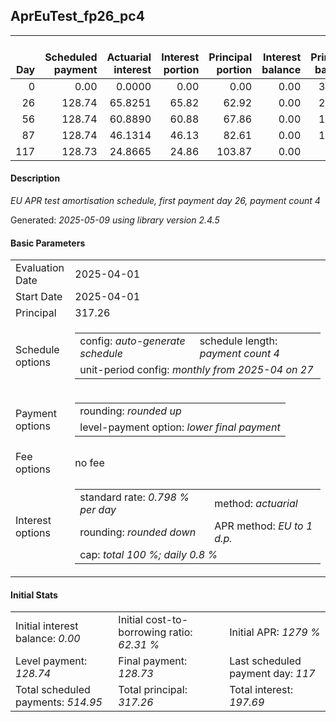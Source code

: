 <h2>AprEuTest_fp26_pc4</h2>
<table>
    <thead style="vertical-align: bottom;">
        <th style="text-align: right;">Day</th>
        <th style="text-align: right;">Scheduled payment</th>
        <th style="text-align: right;">Actuarial interest</th>
        <th style="text-align: right;">Interest portion</th>
        <th style="text-align: right;">Principal portion</th>
        <th style="text-align: right;">Interest balance</th>
        <th style="text-align: right;">Principal balance</th>
        <th style="text-align: right;">Total actuarial interest</th>
        <th style="text-align: right;">Total interest</th>
        <th style="text-align: right;">Total principal</th>
    </thead>
    <tr style="text-align: right;">
        <td class="ci00">0</td>
        <td class="ci01" style="white-space: nowrap;">0.00</td>
        <td class="ci02">0.0000</td>
        <td class="ci03">0.00</td>
        <td class="ci04">0.00</td>
        <td class="ci05">0.00</td>
        <td class="ci06">317.26</td>
        <td class="ci07">0.0000</td>
        <td class="ci08">0.00</td>
        <td class="ci09">0.00</td>
    </tr>
    <tr style="text-align: right;">
        <td class="ci00">26</td>
        <td class="ci01" style="white-space: nowrap;">128.74</td>
        <td class="ci02">65.8251</td>
        <td class="ci03">65.82</td>
        <td class="ci04">62.92</td>
        <td class="ci05">0.00</td>
        <td class="ci06">254.34</td>
        <td class="ci07">65.8251</td>
        <td class="ci08">65.82</td>
        <td class="ci09">62.92</td>
    </tr>
    <tr style="text-align: right;">
        <td class="ci00">56</td>
        <td class="ci01" style="white-space: nowrap;">128.74</td>
        <td class="ci02">60.8890</td>
        <td class="ci03">60.88</td>
        <td class="ci04">67.86</td>
        <td class="ci05">0.00</td>
        <td class="ci06">186.48</td>
        <td class="ci07">126.7141</td>
        <td class="ci08">126.70</td>
        <td class="ci09">130.78</td>
    </tr>
    <tr style="text-align: right;">
        <td class="ci00">87</td>
        <td class="ci01" style="white-space: nowrap;">128.74</td>
        <td class="ci02">46.1314</td>
        <td class="ci03">46.13</td>
        <td class="ci04">82.61</td>
        <td class="ci05">0.00</td>
        <td class="ci06">103.87</td>
        <td class="ci07">172.8455</td>
        <td class="ci08">172.83</td>
        <td class="ci09">213.39</td>
    </tr>
    <tr style="text-align: right;">
        <td class="ci00">117</td>
        <td class="ci01" style="white-space: nowrap;">128.73</td>
        <td class="ci02">24.8665</td>
        <td class="ci03">24.86</td>
        <td class="ci04">103.87</td>
        <td class="ci05">0.00</td>
        <td class="ci06">0.00</td>
        <td class="ci07">197.7120</td>
        <td class="ci08">197.69</td>
        <td class="ci09">317.26</td>
    </tr>
</table>
<h4>Description</h4>
<p><i>EU APR test amortisation schedule, first payment day 26, payment count 4</i></p>
<p>Generated: <i>2025-05-09 using library version 2.4.5</i></p>
<h4>Basic Parameters</h4>
<table>
    <tr>
        <td>Evaluation Date</td>
        <td>2025-04-01</td>
    </tr>
    <tr>
        <td>Start Date</td>
        <td>2025-04-01</td>
    </tr>
    <tr>
        <td>Principal</td>
        <td>317.26</td>
    </tr>
    <tr>
        <td>Schedule options</td>
        <td>
            <table>
                <tr>
                    <td>config: <i>auto-generate schedule</i></td>
                    <td>schedule length: <i><i>payment count</i> 4</i></td>
                </tr>
                <tr>
                    <td colspan="2" style="white-space: nowrap;">unit-period config: <i>monthly from 2025-04 on 27</i></td>
                </tr>
            </table>
        </td>
    </tr>
    <tr>
        <td>Payment options</td>
        <td>
            <table>
                <tr>
                    <td>rounding: <i>rounded up</i></td>
                </tr>
                <tr>
                    <td>level-payment option: <i>lower&nbsp;final&nbsp;payment</i></td>
                </tr>
            </table>
        </td>
    </tr>
    <tr>
        <td>Fee options</td>
        <td>no fee
        </td>
    </tr>
    <tr>
        <td>Interest options</td>
        <td>
            <table>
                <tr>
                    <td>standard rate: <i>0.798 % per day</i></td>
                    <td>method: <i>actuarial</i></td>
                </tr>
                <tr>
                    <td>rounding: <i>rounded down</i></td>
                    <td>APR method: <i>EU to 1 d.p.</i></td>
                </tr>
                <tr>
                    <td colspan="2">cap: <i>total 100 %; daily 0.8 %</td>
                </tr>
            </table>
        </td>
    </tr>
</table>
<h4>Initial Stats</h4>
<table>
    <tr>
        <td>Initial interest balance: <i>0.00</i></td>
        <td>Initial cost-to-borrowing ratio: <i>62.31 %</i></td>
        <td>Initial APR: <i>1279 %</i></td>
    </tr>
    <tr>
        <td>Level payment: <i>128.74</i></td>
        <td>Final payment: <i>128.73</i></td>
        <td>Last scheduled payment day: <i>117</i></td>
    </tr>
    <tr>
        <td>Total scheduled payments: <i>514.95</i></td>
        <td>Total principal: <i>317.26</i></td>
        <td>Total interest: <i>197.69</i></td>
    </tr>
</table>